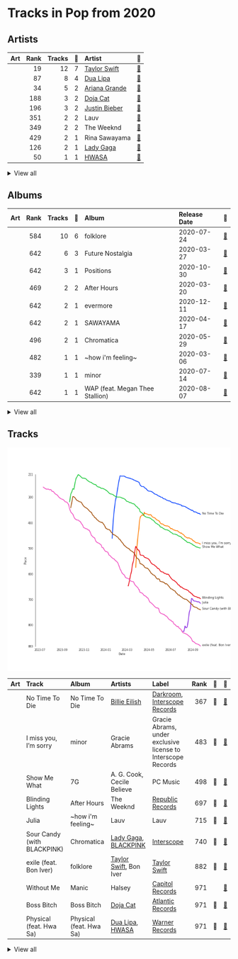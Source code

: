 # Tracks in Pop from 2020

## Artists

| Art | Rank | Tracks | 💚 | Artist | 🔗 |
|:---|---:|---:|---:|:---|:---|
| <img src="https://i.scdn.co/image/ab6761610000e5ebe672b5f553298dcdccb0e676" alt="" width="50" /> | 19 | 12 | 7 | [Taylor Swift](../../../artists/taylor_swift/overview.md) | [🔗](https://open.spotify.com/artist/06HL4z0CvFAxyc27GXpf02) |
| <img src="https://i.scdn.co/image/ab6761610000e5eb0c68f6c95232e716f0abee8d" alt="" width="50" /> | 87 | 8 | 4 | [Dua Lipa](../../../artists/dua_lipa/overview.md) | [🔗](https://open.spotify.com/artist/6M2wZ9GZgrQXHCFfjv46we) |
| <img src="https://i.scdn.co/image/ab6761610000e5eb40b5c07ab77b6b1a9075fdc0" alt="" width="50" /> | 34 | 5 | 2 | [Ariana Grande](../../../artists/ariana_grande/overview.md) | [🔗](https://open.spotify.com/artist/66CXWjxzNUsdJxJ2JdwvnR) |
| <img src="https://i.scdn.co/image/ab6761610000e5ebe94f88ff74ae4ddcab961f97" alt="" width="50" /> | 188 | 3 | 2 | [Doja Cat](../../../artists/doja_cat/overview.md) | [🔗](https://open.spotify.com/artist/5cj0lLjcoR7YOSnhnX0Po5) |
| <img src="https://i.scdn.co/image/ab6761610000e5eb8ae7f2aaa9817a704a87ea36" alt="" width="50" /> | 196 | 3 | 2 | [Justin Bieber](../../../artists/justin_bieber/overview.md) | [🔗](https://open.spotify.com/artist/1uNFoZAHBGtllmzznpCI3s) |
| <img src="https://i.scdn.co/image/ab6761610000e5ebb173d69f77530d77a991984f" alt="" width="50" /> | 351 | 2 | 2 | Lauv | [🔗](https://open.spotify.com/artist/5JZ7CnR6gTvEMKX4g70Amv) |
| <img src="https://i.scdn.co/image/ab6761610000e5eb9e528993a2820267b97f6aae" alt="" width="50" /> | 349 | 2 | 2 | The Weeknd | [🔗](https://open.spotify.com/artist/1Xyo4u8uXC1ZmMpatF05PJ) |
| <img src="https://i.scdn.co/image/ab6761610000e5eb8cb645e0a77bf015feda7fb9" alt="" width="50" /> | 429 | 2 | 1 | Rina Sawayama | [🔗](https://open.spotify.com/artist/2KEqzdPS7M5YwGmiuPTdr5) |
| <img src="https://i.scdn.co/image/ab6761610000e5eb515dea0684e8e716852e24e0" alt="" width="50" /> | 126 | 2 | 1 | [Lady Gaga](../../../artists/lady_gaga/overview.md) | [🔗](https://open.spotify.com/artist/1HY2Jd0NmPuamShAr6KMms) |
| <img src="https://i.scdn.co/image/ab6761610000e5eb4ece7bd9a9ab97e980565614" alt="" width="50" /> | 50 | 1 | 1 | [HWASA](../../../artists/hwasa/overview.md) | [🔗](https://open.spotify.com/artist/7bmYpVgQub656uNTu6qGNQ) |


<details>
<summary>View all</summary>

| Art | Rank | Tracks | 💚 | Artist | 🔗 |
|:---|---:|---:|---:|:---|:---|
| <img src="https://i.scdn.co/image/ab6761610000e5eb292575f7d081016e04dff9ee" alt="" width="50" /> | 301 | 1 | 1 | The Pussycat Dolls | [🔗](https://open.spotify.com/artist/6wPhSqRtPu1UhRCDX5yaDJ) |
| <img src="https://i.scdn.co/image/ab6761610000e5eb4a21b4760d2ecb7b0dcdc8da" alt="" width="50" /> | 44 | 1 | 1 | [Billie Eilish](../../../artists/billie_eilish/overview.md) | [🔗](https://open.spotify.com/artist/6qqNVTkY8uBg9cP3Jd7DAH) |
| <img src="https://i.scdn.co/image/ab6761610000e5ebdbe6d377ce63a248c0108605" alt="" width="50" /> | 429 | 1 | 1 | 24kGoldn | [🔗](https://open.spotify.com/artist/6fWVd57NKTalqvmjRd2t8Z) |
| <img src="https://i.scdn.co/image/ab6761610000e5eb0c9a1b5e3f859021fd2dcdd4" alt="" width="50" /> | 429 | 1 | 1 | Saweetie | [🔗](https://open.spotify.com/artist/6cK3NBO6uP7hh0oyuVELFl) |
| <img src="https://i.scdn.co/image/ab6761610000e5eb70d80b8ab8e193aef64223ec" alt="" width="50" /> | 429 | 1 | 1 | [Clean Bandit](../../../artists/clean_bandit/overview.md) | [🔗](https://open.spotify.com/artist/6MDME20pz9RveH9rEXvrOM) |
| <img src="https://i.scdn.co/image/ab6761610000e5ebead1540fa76796266fadba33" alt="" width="50" /> | 339 | 1 | 1 | Bebe Rexha | [🔗](https://open.spotify.com/artist/64M6ah0SkkRsnPGtGiRAbb) |
| <img src="https://i.scdn.co/image/ab6761610000e5eb345f5d936d8bc62daf2b814a" alt="" width="50" /> | 429 | 1 | 1 | Stellar | [🔗](https://open.spotify.com/artist/5yw4tA8D5uG7tT3NaDvq10) |
| <img src="https://i.scdn.co/image/ab6761610000e5eb860c37890942e05e58c19372" alt="" width="50" /> | 429 | 1 | 1 | benny blanco | [🔗](https://open.spotify.com/artist/5CiGnKThu5ctn9pBxv7DGa) |
| <img src="https://i.scdn.co/image/ab6761610000e5ebf6d51e6f5342d2d363220920" alt="" width="50" /> | 272 | 1 | 1 | Gracie Abrams | [🔗](https://open.spotify.com/artist/4tuJ0bMpJh08umKkEXKUI5) |
| <img src="https://i.scdn.co/image/ab6761610000e5eb0da5cd9354d458143258879a" alt="" width="50" /> | 270 | 1 | 1 | DaBaby | [🔗](https://open.spotify.com/artist/4r63FhuTkUYltbVAg5TQnk) |
| <img src="https://i.scdn.co/image/ab6761610000e5ebdb972b34c76d1f6e643ba616" alt="" width="50" /> | 429 | 1 | 1 | Ava Max | [🔗](https://open.spotify.com/artist/4npEfmQ6YuiwW1GpUmaq3F) |
| <img src="https://i.scdn.co/image/ab6761610000e5eb4e8a7e14e2f602eb9af24e31" alt="" width="50" /> | 429 | 1 | 1 | Cardi B | [🔗](https://open.spotify.com/artist/4kYSro6naA4h99UJvo89HB) |
| <img src="https://i.scdn.co/image/ab67616d0000b2733ec9036a9f7289e924194bec" alt="" width="50" /> | 429 | 1 | 1 | Mabel | [🔗](https://open.spotify.com/artist/4ilhzwc5QbNIGlLQfLUZWP) |
| <img src="https://i.scdn.co/image/ab6761610000e5ebf7692a6ce719445f369b8677" alt="" width="50" /> | 397 | 1 | 1 | Bon Iver | [🔗](https://open.spotify.com/artist/4LEiUm1SRbFMgfqnQTwUbQ) |
| <img src="https://i.scdn.co/image/ab6761610000e5eb901476fdd0fd274362d445db" alt="" width="50" /> | 429 | 1 | 1 | Bazzi | [🔗](https://open.spotify.com/artist/4GvEc3ANtPPjt1ZJllr5Zl) |
| <img src="https://i.scdn.co/image/ab6761610000e5ebc9690bc711d04b3d4fd4b87c" alt="" width="50" /> | 4 | 1 | 1 | [BLACKPINK](../../../artists/blackpink/overview.md) | [🔗](https://open.spotify.com/artist/41MozSoPIsD1dJM0CLPjZF) |
| <img src="https://i.scdn.co/image/ab6761610000e5eb49637fe719fddb8e90896f41" alt="" width="50" /> | 429 | 1 | 1 | Jhorrmountain | [🔗](https://open.spotify.com/artist/3aAX2y0amckZ7WcWoz2f2o) |
| <img src="https://i.scdn.co/image/ab6761610000e5eba22623b5c4d912075ba59116" alt="" width="50" /> | 429 | 1 | 1 | Puri | [🔗](https://open.spotify.com/artist/3ADyFy1orEwODaiHmRRMQp) |
| <img src="https://i.scdn.co/image/ab6761610000e5eb46fcb25c1d37f61e5fb2a5fd" alt="" width="50" /> | 281 | 1 | 1 | A. G. Cook | [🔗](https://open.spotify.com/artist/335TWGWGFan4vaacJzSiU8) |
| <img src="https://i.scdn.co/image/ab6761610000e5eb69bda36cbaa450c1c895b5cc" alt="" width="50" /> | 429 | 1 | 1 | Pink Sweat$ | [🔗](https://open.spotify.com/artist/1W7FNibLa0O0b572tB2w7t) |
| <img src="https://i.scdn.co/image/ab6761610000e5eb9bc4a474fc62e6945069f98b" alt="" width="50" /> | 429 | 1 | 1 | Megan Thee Stallion | [🔗](https://open.spotify.com/artist/181bsRPaVXVlUKXrxwZfHK) |
| <img src="https://i.scdn.co/image/ab6761610000e5eb04d33a4a7f8c14e8f5edcefd" alt="" width="50" /> | 429 | 1 | 1 | GALXARA | [🔗](https://open.spotify.com/artist/0tu3jGW89NZZ8qrpd8c7xC) |
| <img src="https://i.scdn.co/image/ab6761610000e5eb769fc6370eb765bb1f165b83" alt="" width="50" /> | 279 | 1 | 1 | Cecile Believe | [🔗](https://open.spotify.com/artist/0nZHjqvdLoBy50ZzUH5FNU) |
| <img src="https://i.scdn.co/image/ab6761610000e5eb7791e2d61372a3c61bfbed85" alt="" width="50" /> | 429 | 1 | 1 | Jenevieve | [🔗](https://open.spotify.com/artist/0dUYLC7DLjeS8gIh8cz2Pq) |
| <img src="https://i.scdn.co/image/ab6761610000e5ebc3cd7dc428871e8985d62b9a" alt="" width="50" /> | 429 | 1 | 1 | Ellie Goulding | [🔗](https://open.spotify.com/artist/0X2BH1fck6amBIoJhDVmmJ) |
| <img src="https://i.scdn.co/image/ab6761610000e5eb62fa38af4bdc7322b2103493" alt="" width="50" /> | 283 | 1 | 1 | [Jason Derulo](../../../artists/jason_derulo/overview.md) | [🔗](https://open.spotify.com/artist/07YZf4WDAMNwqr4jfgOZ8y) |
| <img src="https://i.scdn.co/image/ab6761610000e5ebd56712ef06c48938329731e1" alt="" width="50" /> | 317 | 1 | 0 | Shawn Mendes | [🔗](https://open.spotify.com/artist/7n2wHs1TKAczGzO7Dd2rGr) |
| <img src="https://i.scdn.co/image/ab6761610000e5ebeb2cc96b0ed023c5e3675b6f" alt="" width="50" /> | 429 | 1 | 0 | Glass Animals | [🔗](https://open.spotify.com/artist/4yvcSjfu4PC0CYQyLy4wSq) |
| <img src="https://i.scdn.co/image/ab6761610000e5eb744a4243fb6cc938011a98f4" alt="" width="50" /> | 429 | 1 | 0 | Bad Bunny | [🔗](https://open.spotify.com/artist/4q3ewBCX7sLwd24euuV69X) |
| <img src="https://i.scdn.co/image/ab6761610000e5eba688abfbbed1037befa47232" alt="" width="50" /> | 388 | 1 | 0 | HAIM | [🔗](https://open.spotify.com/artist/4Ui2kfOqGujY81UcPrb5KE) |
| <img src="https://i.scdn.co/image/ab6761610000e5ebc1c8fa15e08cb31eeb03b771" alt="" width="50" /> | 429 | 1 | 0 | Conan Gray | [🔗](https://open.spotify.com/artist/4Uc8Dsxct0oMqx0P6i60ea) |
| <img src="https://i.scdn.co/image/ab6761610000e5ebe6f96cf550aeaf3a51d6a0bb" alt="" width="50" /> | 200 | 1 | 0 | keshi | [🔗](https://open.spotify.com/artist/3pc0bOVB5whxmD50W79wwO) |
| <img src="https://i.scdn.co/image/ab6761610000e5ebf057d1dce23e7f4d5d0f32e5" alt="" width="50" /> | 429 | 1 | 0 | Sam Smith | [🔗](https://open.spotify.com/artist/2wY79sveU1sp5g7SokKOiI) |
| <img src="https://i.scdn.co/image/ab6761610000e5ebf1ee3ff162b1370cdd11ad97" alt="" width="50" /> | 335 | 1 | 0 | Halsey | [🔗](https://open.spotify.com/artist/26VFTg2z8YR0cCuwLzESi2) |
| <img src="https://i.scdn.co/image/ab6761610000e5ebdea08796d296a58c5d060439" alt="" width="50" /> | 429 | 1 | 0 | J Balvin | [🔗](https://open.spotify.com/artist/1vyhD5VmyZ7KMfW5gqLgo5) |
| <img src="https://i.scdn.co/image/ab6761610000e5ebb50d43598b9074f0d6146127" alt="" width="50" /> | 429 | 1 | 0 | Tainy | [🔗](https://open.spotify.com/artist/0GM7qgcRCORpGnfcN2tCiB) |

</details>


## Albums

| Art | Rank | Tracks | 💚 | Album | Release Date | 🔗 |
|:---|---:|---:|---:|:---|:---|:---|
| <img src="https://i.scdn.co/image/ab67616d0000b27395f754318336a07e85ec59bc" alt="" width="50" /> | 584 | 10 | 6 | folklore | 2020-07-24 | [🔗](https://open.spotify.com/album/2fenSS68JI1h4Fo296JfGr) |
| <img src="https://i.scdn.co/image/ab67616d0000b2732172b607853fa89cefa2beb4" alt="" width="50" /> | 642 | 6 | 3 | Future Nostalgia | 2020-03-27 | [🔗](https://open.spotify.com/album/5lKlFlReHOLShQKyRv6AL9) |
| <img src="https://i.scdn.co/image/ab67616d0000b2735ef878a782c987d38d82b605" alt="" width="50" /> | 642 | 3 | 1 | Positions | 2020-10-30 | [🔗](https://open.spotify.com/album/3euz4vS7ezKGnNSwgyvKcd) |
| <img src="https://i.scdn.co/image/ab67616d0000b2738863bc11d2aa12b54f5aeb36" alt="" width="50" /> | 469 | 2 | 2 | After Hours | 2020-03-20 | [🔗](https://open.spotify.com/album/4yP0hdKOZPNshxUOjY0cZj) |
| <img src="https://i.scdn.co/image/ab67616d0000b27333b8541201f1ef38941024be" alt="" width="50" /> | 642 | 2 | 1 | evermore | 2020-12-11 | [🔗](https://open.spotify.com/album/2Xoteh7uEpea4TohMxjtaq) |
| <img src="https://i.scdn.co/image/ab67616d0000b2735b131d745dafd8666254fe96" alt="" width="50" /> | 642 | 2 | 1 | SAWAYAMA | 2020-04-17 | [🔗](https://open.spotify.com/album/3stadz88XVpHcXnVYMHc4J) |
| <img src="https://i.scdn.co/image/ab67616d0000b2736040effba89b9b00a6f6743a" alt="" width="50" /> | 496 | 2 | 1 | Chromatica | 2020-05-29 | [🔗](https://open.spotify.com/album/05c49JgPmL4Uz2ZeqRx5SP) |
| <img src="https://i.scdn.co/image/ab67616d0000b2732c0e1e9e1fd1e7b132da1606" alt="" width="50" /> | 482 | 1 | 1 | ~how i'm feeling~ | 2020-03-06 | [🔗](https://open.spotify.com/album/3ZuE680xhR1A4bCFGvL8mi) |
| <img src="https://i.scdn.co/image/ab67616d0000b27355c38bc34d1fe852f2657c2e" alt="" width="50" /> | 339 | 1 | 1 | minor | 2020-07-14 | [🔗](https://open.spotify.com/album/2UZw04wDxLVceADw2Gi1Qy) |
| <img src="https://i.scdn.co/image/ab67616d0000b273c450c89d3eb750d3535b0a0c" alt="" width="50" /> | 642 | 1 | 1 | WAP (feat. Megan Thee Stallion) | 2020-08-07 | [🔗](https://open.spotify.com/album/2ogiazbrNEx0kQHGl5ZBTQ) |


<details>
<summary>View all</summary>

| Art | Rank | Tracks | 💚 | Album | Release Date | 🔗 |
|:---|---:|---:|---:|:---|:---|:---|
| <img src="https://i.scdn.co/image/ab67616d0000b2733ec9036a9f7289e924194bec" alt="" width="50" /> | 642 | 1 | 1 | Tick Tock (feat. 24kGoldn) | 2020-08-21 | [🔗](https://open.spotify.com/album/3tuAs968COA2vxKjiLvmxr) |
| <img src="https://i.scdn.co/image/ab67616d0000b27387bb1da05f3491eea3401de5" alt="" width="50" /> | 642 | 1 | 1 | The Prelude | 2020-07-17 | [🔗](https://open.spotify.com/album/3Qj2vsFzmaB8jcH6Q60WIG) |
| <img src="https://i.scdn.co/image/ab67616d0000b2730ec95779b64062cd2fad8a5c" alt="" width="50" /> | 642 | 1 | 1 | Sway With Me (with GALXARA) | 2020-01-31 | [🔗](https://open.spotify.com/album/5uC0YWUVDKRZD9x1cRgjyu) |
| <img src="https://i.scdn.co/image/ab67616d0000b2732babb9dbd8f5146112f1bf86" alt="" width="50" /> | 642 | 1 | 1 | Stuck with U | 2020-05-08 | [🔗](https://open.spotify.com/album/5mUdh6YWnUvf0MfklEk1oi) |
| <img src="https://i.scdn.co/image/ab67616d0000b2734fb1446223808a37ba8914b5" alt="" width="50" /> | 642 | 1 | 1 | Slow Grenade | 2020-06-30 | [🔗](https://open.spotify.com/album/15Zgvxqql6EPHE3NJlUt0R) |
| <img src="https://i.scdn.co/image/ab67616d0000b2732391567b232259b63ad3592e" alt="" width="50" /> | 642 | 1 | 1 | React | 2020-02-07 | [🔗](https://open.spotify.com/album/3iJA3r8NBh2p3ZwRCiMxYz) |
| <img src="https://i.scdn.co/image/ab67616d0000b27389fba37a3d30c462059917bd" alt="" width="50" /> | 642 | 1 | 1 | Physical (feat. Hwa Sa) | 2020-01-28 | [🔗](https://open.spotify.com/album/6apIJi4hf7U6cBOFwIqq1b) |
| <img src="https://i.scdn.co/image/ab67616d0000b273f7b7174bef6f3fbfda3a0bb7" alt="" width="50" /> | 257 | 1 | 1 | No Time To Die | 2020-02-13 | [🔗](https://open.spotify.com/album/5sXSHscDjBez8VF20cSyad) |
| <img src="https://i.scdn.co/image/ab67616d0000b27383b22beb73e2014b20159685" alt="" width="50" /> | 642 | 1 | 1 | Lonely (with benny blanco) | 2020-10-16 | [🔗](https://open.spotify.com/album/3P5WIUJO0Ots1lQx09TOxk) |
| <img src="https://i.scdn.co/image/ab67616d0000b2736bbd6589349e2bab2ce3f38b" alt="" width="50" /> | 642 | 1 | 1 | I Don't Think I'm Okay | 2020-07-09 | [🔗](https://open.spotify.com/album/2FVXY7JKhLrYb5CExY0CDq) |
| <img src="https://i.scdn.co/image/ab67616d0000b2739a95e89d24214b94de36ccf7" alt="" width="50" /> | 642 | 1 | 1 | Heaven & Hell | 2020-09-18 | [🔗](https://open.spotify.com/album/26c7MmQ4w8EAvVLb4jilaM) |
| <img src="https://i.scdn.co/image/ab67616d0000b2731d56717d1786e938a105b6df" alt="" width="50" /> | 642 | 1 | 1 | Coño | 2020-07-03 | [🔗](https://open.spotify.com/album/1h3x5tLWXhf438Y5AK60Ml) |
| <img src="https://i.scdn.co/image/ab67616d0000b27310356a0e81371e6644cb1371" alt="" width="50" /> | 642 | 1 | 1 | Boss Bitch | 2020-01-23 | [🔗](https://open.spotify.com/album/4pmyFpGicLLIgNPc1TQXKc) |
| <img src="https://i.scdn.co/image/ab67616d0000b273d0927ea5b0dde802e65eb9b6" alt="" width="50" /> | 642 | 1 | 1 | Baby, I'm Jealous (feat. Doja Cat) | 2020-10-09 | [🔗](https://open.spotify.com/album/2N367tN1eIXrHNVe86aVy4) |
| <img src="https://i.scdn.co/image/ab67616d0000b27307a560f0504f9de0af5e0a33" alt="" width="50" /> | 642 | 1 | 1 | Baby Powder | 2020-03-25 | [🔗](https://open.spotify.com/album/3nqQxvxUB95Bi2UBseY1u1) |
| <img src="https://i.scdn.co/image/ab67616d0000b2730db4898026f2f0d478abf0e7" alt="" width="50" /> | 642 | 1 | 1 | Ashes | 2020-05-03 | [🔗](https://open.spotify.com/album/41gMZm0ib3Je8hU0eFNUwS) |
| <img src="https://i.scdn.co/image/ab67616d0000b2735f4269ee2c76394d8f3d1309" alt="" width="50" /> | 349 | 1 | 1 | 7G | 2020-08-12 | [🔗](https://open.spotify.com/album/16NHNs15w1bpkFiBOUgDaB) |
| <img src="https://i.scdn.co/image/ab67616d0000b2737941a79c3108cedb1667b68d" alt="" width="50" /> | 642 | 1 | 0 | bandaids | 2020-03-24 | [🔗](https://open.spotify.com/album/4LfFHT00C9ImLMUjHkqWjQ) |
| <img src="https://i.scdn.co/image/ab67616d0000b273312bd86cc2db22fde885ee73" alt="" width="50" /> | 642 | 1 | 0 | UN DIA (ONE DAY) (Feat. Tainy) | 2020-07-24 | [🔗](https://open.spotify.com/album/6aqSlutLYNpzSsK4dV5jTr) |
| <img src="https://i.scdn.co/image/ab67616d0000b27312e57573cbc551c187a96107" alt="" width="50" /> | 642 | 1 | 0 | Monster | 2020-11-20 | [🔗](https://open.spotify.com/album/3yVVL2EYLp8g7gT08VvYKy) |
| <img src="https://i.scdn.co/image/ab67616d0000b2737636e1c9e67eaafc9f49aefd" alt="" width="50" /> | 642 | 1 | 0 | Manic | 2020-01-17 | [🔗](https://open.spotify.com/album/68enXe5XcJdciSDAZr0Alr) |
| <img src="https://i.scdn.co/image/ab67616d0000b2730d1f3930676c34a23dbf5c46" alt="" width="50" /> | 642 | 1 | 0 | Love Goes | 2020-10-30 | [🔗](https://open.spotify.com/album/5XCBX16KNYsAe7V5hQV9mC) |
| <img src="https://i.scdn.co/image/ab67616d0000b27388e3cda6d29b2552d4d6bc43" alt="" width="50" /> | 642 | 1 | 0 | Kid Krow | 2020-03-20 | [🔗](https://open.spotify.com/album/2CMlkzFI2oDAy5MbyV7OV5) |
| <img src="https://i.scdn.co/image/ab67616d0000b2739e495fb707973f3390850eea" alt="" width="50" /> | 642 | 1 | 0 | Dreamland (+ Bonus Levels) | 2020-08-06 | [🔗](https://open.spotify.com/album/0KTj6k94XZh0c6IEMfxeWV) |

</details>


## Tracks

![Track score ranking over time](../../../images/playlists/pop/2020/tracks_time_series.png)

| Art | Track | Album | Artists | Label | Rank | 💚 | 🔗 |
|:---|:---|:---|:---|:---|---:|:---|:---|
| <img src="https://i.scdn.co/image/ab67616d0000b273f7b7174bef6f3fbfda3a0bb7" alt="" width="50" /> | No Time To Die | No Time To Die | [Billie Eilish](../../../artists/billie_eilish/overview.md) | [Darkroom](../../../labels/darkroom), [Interscope Records](../../../labels/interscope_records) | 367 | 💚 | [🔗](https://open.spotify.com/track/73SpzrcaHk0RQPFP73vqVR) |
| <img src="https://i.scdn.co/image/ab67616d0000b27355c38bc34d1fe852f2657c2e" alt="" width="50" /> | I miss you, I’m sorry | minor | Gracie Abrams | Gracie Abrams, under exclusive license to Interscope Records | 483 | 💚 | [🔗](https://open.spotify.com/track/4nyF5lmSziBAt7ESAUjpbx) |
| <img src="https://i.scdn.co/image/ab67616d0000b2735f4269ee2c76394d8f3d1309" alt="" width="50" /> | Show Me What | 7G | A. G. Cook, Cecile Believe | PC Music | 498 | 💚 | [🔗](https://open.spotify.com/track/0qJtV82bKOgB2kvfa8IrZp) |
| <img src="https://i.scdn.co/image/ab67616d0000b2738863bc11d2aa12b54f5aeb36" alt="" width="50" /> | Blinding Lights | After Hours | The Weeknd | [Republic Records](../../../labels/republic_records) | 697 | 💚 | [🔗](https://open.spotify.com/track/0VjIjW4GlUZAMYd2vXMi3b) |
| <img src="https://i.scdn.co/image/ab67616d0000b2732c0e1e9e1fd1e7b132da1606" alt="" width="50" /> | Julia | ~how i'm feeling~ | Lauv | Lauv | 715 | 💚 | [🔗](https://open.spotify.com/track/12YVZ3Tg4LyAJNsMJVtwQq) |
| <img src="https://i.scdn.co/image/ab67616d0000b2736040effba89b9b00a6f6743a" alt="" width="50" /> | Sour Candy (with BLACKPINK) | Chromatica | [Lady Gaga](../../../artists/lady_gaga/overview.md), [BLACKPINK](../../../artists/blackpink/overview.md) | [Interscope](../../../labels/interscope_records) | 740 | 💚 | [🔗](https://open.spotify.com/track/1IWNylpZ477gIVUDpJL66u) |
| <img src="https://i.scdn.co/image/ab67616d0000b27395f754318336a07e85ec59bc" alt="" width="50" /> | exile (feat. Bon Iver) | folklore | [Taylor Swift](../../../artists/taylor_swift/overview.md), Bon Iver | [Taylor Swift](../../../labels/taylor_swift) | 882 | 💚 | [🔗](https://open.spotify.com/track/4pvb0WLRcMtbPGmtejJJ6y) |
| <img src="https://i.scdn.co/image/ab67616d0000b2737636e1c9e67eaafc9f49aefd" alt="" width="50" /> | Without Me | Manic | Halsey | [Capitol Records](../../../labels/capitol_records) | 971 | | [🔗](https://open.spotify.com/track/6FZDfxM3a3UCqtzo5pxSLZ) |
| <img src="https://i.scdn.co/image/ab67616d0000b27310356a0e81371e6644cb1371" alt="" width="50" /> | Boss Bitch | Boss Bitch | [Doja Cat](../../../artists/doja_cat/overview.md) | [Atlantic Records](../../../labels/atlantic_records) | 971 | 💚 | [🔗](https://open.spotify.com/track/78qd8dvwea0Gosb6Fe6j3k) |
| <img src="https://i.scdn.co/image/ab67616d0000b27389fba37a3d30c462059917bd" alt="" width="50" /> | Physical (feat. Hwa Sa) | Physical (feat. Hwa Sa) | [Dua Lipa](../../../artists/dua_lipa/overview.md), [HWASA](../../../artists/hwasa/overview.md) | [Warner Records](../../../labels/warner_records) | 971 | 💚 | [🔗](https://open.spotify.com/track/23jEeXRyrjFbfs2Q8tBwdI) |


<details>
<summary>View all</summary>

| Art | Track | Album | Artists | Label | Rank | 💚 | 🔗 |
|:---|:---|:---|:---|:---|---:|:---|:---|
| <img src="https://i.scdn.co/image/ab67616d0000b2730ec95779b64062cd2fad8a5c" alt="" width="50" /> | Sway With Me (with GALXARA) | Sway With Me (with GALXARA) | Saweetie, GALXARA | [Atlantic Records](../../../labels/atlantic_records) | 971 | 💚 | [🔗](https://open.spotify.com/track/5gqLY5H1ZyT3BScVr0nDMs) |
| <img src="https://i.scdn.co/image/ab67616d0000b2732391567b232259b63ad3592e" alt="" width="50" /> | React | React | The Pussycat Dolls | Access Records | 971 | 💚 | [🔗](https://open.spotify.com/track/0qMAJBLMTshMx03CJkJl6O) |
| <img src="https://i.scdn.co/image/ab67616d0000b2738863bc11d2aa12b54f5aeb36" alt="" width="50" /> | Save Your Tears | After Hours | The Weeknd | [Republic Records](../../../labels/republic_records) | 971 | 💚 | [🔗](https://open.spotify.com/track/5QO79kh1waicV47BqGRL3g) |
| <img src="https://i.scdn.co/image/ab67616d0000b27388e3cda6d29b2552d4d6bc43" alt="" width="50" /> | Maniac | Kid Krow | Conan Gray | [Republic Records](../../../labels/republic_records) | 971 | | [🔗](https://open.spotify.com/track/6KfoDhO4XUWSbnyKjNp9c4) |
| <img src="https://i.scdn.co/image/ab67616d0000b2737941a79c3108cedb1667b68d" alt="" width="50" /> | right here | bandaids | keshi | [Island Records](../../../labels/island_records) | 971 | | [🔗](https://open.spotify.com/track/2Q3QRjA8MjzqpFaIkFludb) |
| <img src="https://i.scdn.co/image/ab67616d0000b27307a560f0504f9de0af5e0a33" alt="" width="50" /> | Baby Powder | Baby Powder | Jenevieve | JOYFACE Records, LLC | 971 | 💚 | [🔗](https://open.spotify.com/track/7t4ihBlcMdkyUeO6W1DfYH) |
| <img src="https://i.scdn.co/image/ab67616d0000b2732172b607853fa89cefa2beb4" alt="" width="50" /> | Break My Heart | Future Nostalgia | [Dua Lipa](../../../artists/dua_lipa/overview.md) | [Warner Records](../../../labels/warner_records) | 971 | 💚 | [🔗](https://open.spotify.com/track/59CrwNtNqzOmODXRxwaknc) |
| <img src="https://i.scdn.co/image/ab67616d0000b2732172b607853fa89cefa2beb4" alt="" width="50" /> | Don't Start Now | Future Nostalgia | [Dua Lipa](../../../artists/dua_lipa/overview.md) | [Warner Records](../../../labels/warner_records) | 971 | 💚 | [🔗](https://open.spotify.com/track/1AVtceapuF36oZqI9gzp0o) |
| <img src="https://i.scdn.co/image/ab67616d0000b2732172b607853fa89cefa2beb4" alt="" width="50" /> | Hallucinate | Future Nostalgia | [Dua Lipa](../../../artists/dua_lipa/overview.md) | [Warner Records](../../../labels/warner_records) | 971 | | [🔗](https://open.spotify.com/track/2MUKw7zEirXqdZZ3xC4hOf) |
| <img src="https://i.scdn.co/image/ab67616d0000b2732172b607853fa89cefa2beb4" alt="" width="50" /> | Levitating (feat. DaBaby) | Future Nostalgia | [Dua Lipa](../../../artists/dua_lipa/overview.md), DaBaby | [Warner Records](../../../labels/warner_records) | 971 | 💚 | [🔗](https://open.spotify.com/track/5nujrmhLynf4yMoMtj8AQF) |
| <img src="https://i.scdn.co/image/ab67616d0000b2732172b607853fa89cefa2beb4" alt="" width="50" /> | Physical | Future Nostalgia | [Dua Lipa](../../../artists/dua_lipa/overview.md) | [Warner Records](../../../labels/warner_records) | 971 | | [🔗](https://open.spotify.com/track/7toYVidBIpAmM8Ife3LGrP) |
| <img src="https://i.scdn.co/image/ab67616d0000b2732172b607853fa89cefa2beb4" alt="" width="50" /> | Pretty Please | Future Nostalgia | [Dua Lipa](../../../artists/dua_lipa/overview.md) | [Warner Records](../../../labels/warner_records) | 971 | | [🔗](https://open.spotify.com/track/5Pc594FhDA2Fa2prE75GT0) |
| <img src="https://i.scdn.co/image/ab67616d0000b2735b131d745dafd8666254fe96" alt="" width="50" /> | Comme Des Garçons (Like The Boys) | SAWAYAMA | Rina Sawayama | Dirty Hit | 971 | 💚 | [🔗](https://open.spotify.com/track/43bYs8QkPdCdy5esfnmU1T) |
| <img src="https://i.scdn.co/image/ab67616d0000b2735b131d745dafd8666254fe96" alt="" width="50" /> | XS | SAWAYAMA | Rina Sawayama | Dirty Hit | 971 | | [🔗](https://open.spotify.com/track/1TWNKyNQOBfNUkWWs7FooF) |
| <img src="https://i.scdn.co/image/ab67616d0000b2730db4898026f2f0d478abf0e7" alt="" width="50" /> | Ashes | Ashes | Stellar | Arista Records | 971 | 💚 | [🔗](https://open.spotify.com/track/3Pj6u2KTgepyyidp5xfbHp) |
| <img src="https://i.scdn.co/image/ab67616d0000b2732babb9dbd8f5146112f1bf86" alt="" width="50" /> | Stuck with U (with Justin Bieber) | Stuck with U | [Ariana Grande](../../../artists/ariana_grande/overview.md), [Justin Bieber](../../../artists/justin_bieber/overview.md) | Ariana Grande & Justin Bieber "Stuck With U"- Charity | 971 | 💚 | [🔗](https://open.spotify.com/track/4HBZA5flZLE435QTztThqH) |
| <img src="https://i.scdn.co/image/ab67616d0000b2736040effba89b9b00a6f6743a" alt="" width="50" /> | Rain On Me (with Ariana Grande) | Chromatica | [Lady Gaga](../../../artists/lady_gaga/overview.md), [Ariana Grande](../../../artists/ariana_grande/overview.md) | [Interscope](../../../labels/interscope_records) | 971 | | [🔗](https://open.spotify.com/track/7ju97lgwC2rKQ6wwsf9no9) |
| <img src="https://i.scdn.co/image/ab67616d0000b2734fb1446223808a37ba8914b5" alt="" width="50" /> | Slow Grenade | Slow Grenade | Ellie Goulding, Lauv | [Polydor Records](../../../labels/polydor_records) | 971 | 💚 | [🔗](https://open.spotify.com/track/5z8uLrYMcUVvzTV28twt44) |
| <img src="https://i.scdn.co/image/ab67616d0000b2731d56717d1786e938a105b6df" alt="" width="50" /> | Coño | Coño | [Jason Derulo](../../../artists/jason_derulo/overview.md), Puri, Jhorrmountain | Spinnin' Records | 971 | 💚 | [🔗](https://open.spotify.com/track/5DV4ZSCqbFv74ui3ZhimXo) |
| <img src="https://i.scdn.co/image/ab67616d0000b2736bbd6589349e2bab2ce3f38b" alt="" width="50" /> | I Don't Think I'm Okay | I Don't Think I'm Okay | Bazzi | iamcosmic | 971 | 💚 | [🔗](https://open.spotify.com/track/0PUkanqCGTb6qseXPKOw1F) |
| <img src="https://i.scdn.co/image/ab67616d0000b27387bb1da05f3491eea3401de5" alt="" width="50" /> | At My Worst | The Prelude | Pink Sweat$ | [Atlantic Records](../../../labels/atlantic_records) | 971 | 💚 | [🔗](https://open.spotify.com/track/0ri0Han4IRJhzvERHOZTMr) |
| <img src="https://i.scdn.co/image/ab67616d0000b273312bd86cc2db22fde885ee73" alt="" width="50" /> | UN DIA (ONE DAY) (Feat. Tainy) | UN DIA (ONE DAY) (Feat. Tainy) | J Balvin, [Dua Lipa](../../../artists/dua_lipa/overview.md), Bad Bunny, Tainy | Universal Music Latino/ NEON16 | 971 | | [🔗](https://open.spotify.com/track/0EhpEsp4L0oRGM0vmeaN5e) |
| <img src="https://i.scdn.co/image/ab67616d0000b27395f754318336a07e85ec59bc" alt="" width="50" /> | august | folklore | [Taylor Swift](../../../artists/taylor_swift/overview.md) | [Taylor Swift](../../../labels/taylor_swift) | 971 | 💚 | [🔗](https://open.spotify.com/track/3hUxzQpSfdDqwM3ZTFQY0K) |
| <img src="https://i.scdn.co/image/ab67616d0000b27395f754318336a07e85ec59bc" alt="" width="50" /> | cardigan | folklore | [Taylor Swift](../../../artists/taylor_swift/overview.md) | [Taylor Swift](../../../labels/taylor_swift) | 971 | 💚 | [🔗](https://open.spotify.com/track/4R2kfaDFhslZEMJqAFNpdd) |
| <img src="https://i.scdn.co/image/ab67616d0000b27395f754318336a07e85ec59bc" alt="" width="50" /> | epiphany | folklore | [Taylor Swift](../../../artists/taylor_swift/overview.md) | [Taylor Swift](../../../labels/taylor_swift) | 971 | | [🔗](https://open.spotify.com/track/08fa9LFcFBTcilB3iq2e2A) |
| <img src="https://i.scdn.co/image/ab67616d0000b27395f754318336a07e85ec59bc" alt="" width="50" /> | illicit affairs | folklore | [Taylor Swift](../../../artists/taylor_swift/overview.md) | [Taylor Swift](../../../labels/taylor_swift) | 971 | | [🔗](https://open.spotify.com/track/2NmsngXHeC1GQ9wWrzhOMf) |
| <img src="https://i.scdn.co/image/ab67616d0000b27395f754318336a07e85ec59bc" alt="" width="50" /> | invisible string | folklore | [Taylor Swift](../../../artists/taylor_swift/overview.md) | [Taylor Swift](../../../labels/taylor_swift) | 971 | 💚 | [🔗](https://open.spotify.com/track/6VsvKPJ4xjVNKpI8VVZ3SV) |
| <img src="https://i.scdn.co/image/ab67616d0000b27395f754318336a07e85ec59bc" alt="" width="50" /> | mad woman | folklore | [Taylor Swift](../../../artists/taylor_swift/overview.md) | [Taylor Swift](../../../labels/taylor_swift) | 971 | | [🔗](https://open.spotify.com/track/2QDyYdZyhlP2fp79KZX8Bi) |
| <img src="https://i.scdn.co/image/ab67616d0000b27395f754318336a07e85ec59bc" alt="" width="50" /> | peace | folklore | [Taylor Swift](../../../artists/taylor_swift/overview.md) | [Taylor Swift](../../../labels/taylor_swift) | 971 | | [🔗](https://open.spotify.com/track/7MbT4I8qGntX4fMdqMQgke) |
| <img src="https://i.scdn.co/image/ab67616d0000b27395f754318336a07e85ec59bc" alt="" width="50" /> | the 1 | folklore | [Taylor Swift](../../../artists/taylor_swift/overview.md) | [Taylor Swift](../../../labels/taylor_swift) | 971 | 💚 | [🔗](https://open.spotify.com/track/0Jlcvv8IykzHaSmj49uNW8) |
| <img src="https://i.scdn.co/image/ab67616d0000b27395f754318336a07e85ec59bc" alt="" width="50" /> | the last great american dynasty | folklore | [Taylor Swift](../../../artists/taylor_swift/overview.md) | [Taylor Swift](../../../labels/taylor_swift) | 971 | 💚 | [🔗](https://open.spotify.com/track/2Eeur20xVqfUoM3Q7EFPFt) |
| <img src="https://i.scdn.co/image/ab67616d0000b2739e495fb707973f3390850eea" alt="" width="50" /> | Heat Waves | Dreamland (+ Bonus Levels) | Glass Animals | [Polydor Records](../../../labels/polydor_records) | 971 | | [🔗](https://open.spotify.com/track/02MWAaffLxlfxAUY7c5dvx) |
| <img src="https://i.scdn.co/image/ab67616d0000b273c450c89d3eb750d3535b0a0c" alt="" width="50" /> | WAP (feat. Megan Thee Stallion) | WAP (feat. Megan Thee Stallion) | Cardi B, Megan Thee Stallion | [Atlantic/KSR](../../../labels/atlantic_records) | 971 | 💚 | [🔗](https://open.spotify.com/track/4Oun2ylbjFKMPTiaSbbCih) |
| <img src="https://i.scdn.co/image/ab67616d0000b2733ec9036a9f7289e924194bec" alt="" width="50" /> | Tick Tock (feat. 24kGoldn) | Tick Tock (feat. 24kGoldn) | [Clean Bandit](../../../artists/clean_bandit/overview.md), Mabel, 24kGoldn | Atlantic Records UK | 971 | 💚 | [🔗](https://open.spotify.com/track/27u7t9d7ZQoyjsCROHuZJ3) |
| <img src="https://i.scdn.co/image/ab67616d0000b2739a95e89d24214b94de36ccf7" alt="" width="50" /> | Sweet but Psycho | Heaven & Hell | Ava Max | [Atlantic Records](../../../labels/atlantic_records) | 971 | 💚 | [🔗](https://open.spotify.com/track/7DnAm9FOTWE3cUvso43HhI) |
| <img src="https://i.scdn.co/image/ab67616d0000b273d0927ea5b0dde802e65eb9b6" alt="" width="50" /> | Baby, I'm Jealous (feat. Doja Cat) | Baby, I'm Jealous (feat. Doja Cat) | Bebe Rexha, [Doja Cat](../../../artists/doja_cat/overview.md) | [Warner Records](../../../labels/warner_records) | 971 | 💚 | [🔗](https://open.spotify.com/track/2fTdRdN73RgIgcUZN33dvt) |
| <img src="https://i.scdn.co/image/ab67616d0000b27383b22beb73e2014b20159685" alt="" width="50" /> | Lonely (with benny blanco) | Lonely (with benny blanco) | [Justin Bieber](../../../artists/justin_bieber/overview.md), benny blanco | Friends Keep Secrets, [Def Jam Recordings](../../../labels/def_jam_recordings), [Interscope Records](../../../labels/interscope_records) | 971 | 💚 | [🔗](https://open.spotify.com/track/4y4spB9m0Q6026KfkAvy9Q) |
| <img src="https://i.scdn.co/image/ab67616d0000b2730d1f3930676c34a23dbf5c46" alt="" width="50" /> | Kids Again | Love Goes | Sam Smith | PLG - Capitol | 971 | | [🔗](https://open.spotify.com/track/5LL9lSNn26GBoC5StQ3itk) |
| <img src="https://i.scdn.co/image/ab67616d0000b2735ef878a782c987d38d82b605" alt="" width="50" /> | motive (with Doja Cat) | Positions | [Ariana Grande](../../../artists/ariana_grande/overview.md), [Doja Cat](../../../artists/doja_cat/overview.md) | [Republic Records](../../../labels/republic_records) | 971 | | [🔗](https://open.spotify.com/track/5GkQIP5mWPi4KZLLXeuFTT) |
| <img src="https://i.scdn.co/image/ab67616d0000b2735ef878a782c987d38d82b605" alt="" width="50" /> | positions | Positions | [Ariana Grande](../../../artists/ariana_grande/overview.md) | [Republic Records](../../../labels/republic_records) | 971 | 💚 | [🔗](https://open.spotify.com/track/35mvY5S1H3J2QZyna3TFe0) |
| <img src="https://i.scdn.co/image/ab67616d0000b2735ef878a782c987d38d82b605" alt="" width="50" /> | pov | Positions | [Ariana Grande](../../../artists/ariana_grande/overview.md) | [Republic Records](../../../labels/republic_records) | 971 | | [🔗](https://open.spotify.com/track/3UoULw70kMsiVXxW0L3A33) |
| <img src="https://i.scdn.co/image/ab67616d0000b27312e57573cbc551c187a96107" alt="" width="50" /> | Monster (Shawn Mendes & Justin Bieber) | Monster | Shawn Mendes, [Justin Bieber](../../../artists/justin_bieber/overview.md) | [Shawn Mendes LP4-5 PS/ Island](../../../labels/island_records) | 971 | | [🔗](https://open.spotify.com/track/2Z8yfpFX0ZMavHkcIeHiO1) |
| <img src="https://i.scdn.co/image/ab67616d0000b27333b8541201f1ef38941024be" alt="" width="50" /> | no body, no crime (feat. HAIM) | evermore | [Taylor Swift](../../../artists/taylor_swift/overview.md), HAIM | [Taylor Swift](../../../labels/taylor_swift) | 971 | | [🔗](https://open.spotify.com/track/3RaT22zZsxVYxxKR7TAaYF) |
| <img src="https://i.scdn.co/image/ab67616d0000b27333b8541201f1ef38941024be" alt="" width="50" /> | willow | evermore | [Taylor Swift](../../../artists/taylor_swift/overview.md) | [Taylor Swift](../../../labels/taylor_swift) | 971 | 💚 | [🔗](https://open.spotify.com/track/0lx2cLdOt3piJbcaXIV74f) |

</details>

